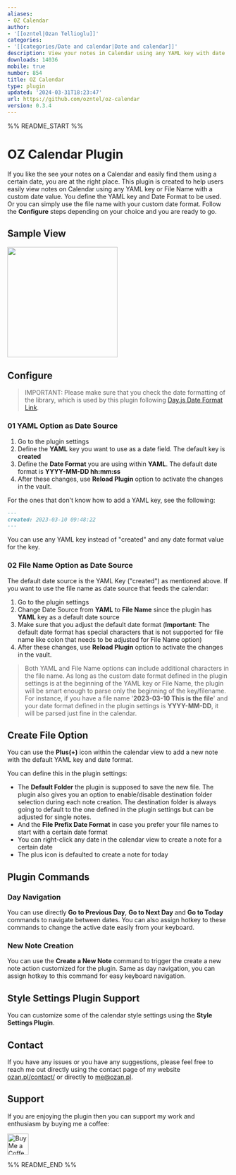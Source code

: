 ```yaml
---
aliases:
- OZ Calendar
author:
- '[[ozntel|Ozan Tellioglu]]'
categories:
- '[[categories/Date and calendar|Date and calendar]]'
description: View your notes in Calendar using any YAML key with date
downloads: 14036
mobile: true
number: 854
title: OZ Calendar
type: plugin
updated: '2024-03-31T18:23:47'
url: https://github.com/ozntel/oz-calendar
version: 0.3.4
---
```


%% README_START %%

# OZ Calendar Plugin

If you like the see your notes on a Calendar and easily find them using a certain date, you are at the right place. This plugin is created to help users easily view notes on Calendar using any YAML key or File Name with a custom date value. You define the YAML key and Date Format to be used. Or you can simply use the file name with your custom date format. Follow the **Configure** steps depending on your choice and you are ready to go.

## Sample View

<img src="https://github.com/ozntel/oz-calendar/blob/master/img/OZ-Calendar-Sample-Img-01.png?raw=true" width="250px"/>

## Configure

> IMPORTANT: Please make sure that you check the date formatting of the library, which is used by this plugin following [Day.js Date Format Link](https://day.js.org/docs/en/display/format).

### 01 YAML Option as Date Source

1. Go to the plugin settings
2. Define the **YAML** key you want to use as a date field. The default key is **created**
3. Define the **Date Format** you are using within **YAML**. The default date format is **YYYY-MM-DD hh:mm:ss**
4. After these changes, use **Reload Plugin** option to activate the changes in the vault.

For the ones that don't know how to add a YAML key, see the following:

```md
---
created: 2023-03-10 09:48:22
---
```

You can use any YAML key instead of "created" and any date format value for the key.

### 02 File Name Option as Date Source

The default date source is the YAML Key ("created") as mentioned above. If you want to use the file name as date source that feeds the calendar:

1. Go to the plugin settings
2. Change Date Source from **YAML** to **File Name** since the plugin has **YAML** key as a default date source
3. Make sure that you adjust the default date format (**Important**: The default date format has special characters that is not supported for file name like colon that needs to be adjusted for File Name option)
4. After these changes, use **Reload Plugin** option to activate the changes in the vault.

> Both YAML and File Name options can include additional characters in the file name. As long as the custom date format defined in the plugin settings is at the beginning of the YAML key or File Name, the plugin will be smart enough to parse only the beginning of the key/filename. For instance, if you have a file name '**2023-03-10 This is the file**' and your date format defined in the plugin settings is **YYYY-MM-DD**, it will be parsed just fine in the calendar.

## Create File Option

You can use the **Plus(+)** icon within the calendar view to add a new note with the default YAML key and date format.

You can define this in the plugin settings:

-   The **Default Folder** the plugin is supposed to save the new file. The plugin also gives you an option to enable/disable destination folder selection during each note creation. The destination folder is always going to default to the one defined in the plugin settings but can be adjusted for single notes.
-   And the **File Prefix Date Format** in case you prefer your file names to start with a certain date format
-   You can right-click any date in the calendar view to create a note for a certain date
-   The plus icon is defaulted to create a note for today

## Plugin Commands

### Day Navigation

You can use directly **Go to Previous Day**, **Go to Next Day** and **Go to Today** commands to navigate between dates. You can also assign hotkey to these commands to change the active date easily from your keyboard.

### New Note Creation

You can use the **Create a New Note** command to trigger the create a new note action customized for the plugin. Same as day navigation, you can assign hotkey to this command for easy keyboard navigation.

## Style Settings Plugin Support

You can customize some of the calendar style settings using the **Style Settings Plugin**.

## Contact

If you have any issues or you have any suggestions, please feel free to reach me out directly using the contact page of my website [ozan.pl/contact/](https://www.ozan.pl/contact/) or directly to <me@ozan.pl>.

## Support

If you are enjoying the plugin then you can support my work and enthusiasm by buying me a coffee:

<a href='https://ko-fi.com/L3L356V6Q' target='_blank'>
    <img height='48' style='border:0px;height:48px;' src='https://cdn.ko-fi.com/cdn/kofi1.png?v=2' border='0' alt='Buy Me a Coffee at ko-fi.com' />
</a>


%% README_END %%